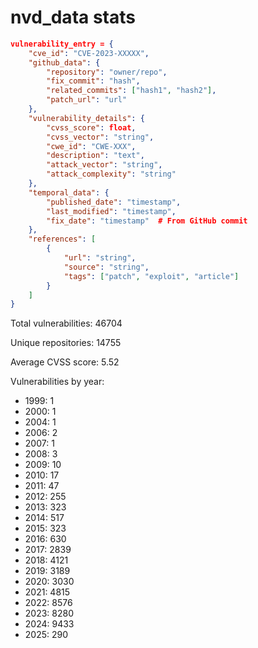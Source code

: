 # nvd_data stats

```json
vulnerability_entry = {
    "cve_id": "CVE-2023-XXXXX",
    "github_data": {
        "repository": "owner/repo",
        "fix_commit": "hash",
        "related_commits": ["hash1", "hash2"],
        "patch_url": "url"
    },
    "vulnerability_details": {
        "cvss_score": float,
        "cvss_vector": "string",
        "cwe_id": "CWE-XXX",
        "description": "text",
        "attack_vector": "string",
        "attack_complexity": "string"
    },
    "temporal_data": {
        "published_date": "timestamp",
        "last_modified": "timestamp",
        "fix_date": "timestamp"  # From GitHub commit
    },
    "references": [
        {
            "url": "string",
            "source": "string",
            "tags": ["patch", "exploit", "article"]
        }
    ]
}
```

Total vulnerabilities: 46704

Unique repositories: 14755

Average CVSS score: 5.52

Vulnerabilities by year:

- 1999: 1
- 2000: 1
- 2004: 1
- 2006: 2
- 2007: 1
- 2008: 3
- 2009: 10
- 2010: 17
- 2011: 47
- 2012: 255
- 2013: 323
- 2014: 517
- 2015: 323
- 2016: 630
- 2017: 2839
- 2018: 4121
- 2019: 3189
- 2020: 3030
- 2021: 4815
- 2022: 8576
- 2023: 8280
- 2024: 9433
- 2025: 290